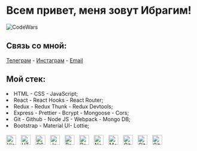 <h1>Всем привет, меня зовут Ибрагим!</h1>

![CodeWars](https://www.codewars.com/users/Sarda10v/badges/small)

<h2>Связь со мной:</h2>

[Телеграм](https://t.me/sarda10v) -
[Инстаграм](https://www.instagram.com/sarda10v) -
[Email](https://e.mail.ru/inbox/?app_id_mytracker=58519&authid=l3k2bh59.ui&back=1%2C1&dwhsplit=s10273.b1ss12743s&from=login%2Cnavi&x-login-auth=1&afterReload=1)

<h2>Мой стек:</h2>

<li>HTML - CSS - JavaScript;</li>
<li>React - React Hooks - React Router;</li>
<li>Redux - Redux Thunk - Redux Devtools;</li>
<li>Express - Prettier - Bcrypt - Mongoose - Cors;</li>
<li> Git - Github - Node JS - Webpack - Mongo DB;</li>
<li> Bootstrap - Material UI- Lottie;</li>
</br>
<img align="left" alt="Visual Studio Code" width="26px" src="https://cdn.jsdelivr.net/gh/devicons/devicon/icons/vscode/vscode-original.svg" style="padding-right:10px;" />

<img align="left" alt="HTML5" width="26px" src="https://cdn.jsdelivr.net/gh/devicons/devicon/icons/html5/html5-original.svg" style="padding-right:10px;" />

<img align="left" alt="CSS3" width="26px" src="https://cdn.jsdelivr.net/gh/devicons/devicon/icons/css3/css3-original.svg" style="padding-right:10px;" />

<img align="left" alt="JavaScript" width="26px" src="https://cdn.jsdelivr.net/gh/devicons/devicon/icons/javascript/javascript-original.svg" style="padding-right:10px;" />

<img align="left" alt="React" width="26px" src="https://cdn.jsdelivr.net/gh/devicons/devicon/icons/react/react-original.svg" style="padding-right:10px;" />
<img align="left" alt="ReduxThunk" width="26px" src="https://cdn4.iconfinder.com/data/icons/logos-brands-5/24/redux-512.png" style="padding-right:10px;" />

<img align="left" alt="Node.js" width="26px" src="https://cdn.jsdelivr.net/gh/devicons/devicon/icons/nodejs/nodejs-original.svg" style="padding-right:10px;" />

<img align="left" alt="MongoDB" width="26px" src="https://cdn.jsdelivr.net/gh/devicons/devicon/icons/mongodb/mongodb-original.svg" style="padding-right:10px;" />

<img align="left" alt="Git" width="26px" src="https://cdn.jsdelivr.net/gh/devicons/devicon/icons/git/git-original.svg" style="padding-right:10px;" />

<img align="left" alt="GitHub" width="26px" src="https://user-images.githubusercontent.com/3369400/139447912-e0f43f33-6d9f-45f8-be46-2df5bbc91289.png" style="padding-right:10px;" />

<img align="left" alt="GitHub" width="26px" src="https://pics.freeicons.io/uploads/icons/png/11490474241551942136-512.png" />
